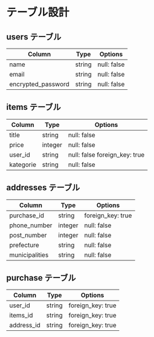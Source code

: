 # テーブル設計

## users テーブル

| Column             | Type    | Options     |
| ------------------ | ------- | ----------- |
| name               | string  | null: false |
| email              | string  | null: false |
| encrypted_password | string  | null: false |



## items テーブル

| Column     | Type    | Options                      |
| ---------- | ------- | ---------------------------- |
| title      | string  | null: false                  |
| price      | integer | null: false                  |
| user_id    | string  | null: false foreign_key: true|
| kategorie  | string  | null: false                  |



## addresses テーブル

| Column           | Type             | Options           |
| ---------------- | ---------------- | ----------------- |
| purchase_id      | string           | foreign_key: true |
| phone_number     | integer          | null: false       |
| post_number      | integer          | null: false       |
| prefecture       | string           | null: false       |
| municipalities   | string           | null: false       |


## purchase テーブル

| Column     | Type       | Options                        |
| ---------- | ---------- | ------------------------------ |
| user_id    | string     | foreign_key: true              |
| items_id   | string     | foreign_key: true              |
| address_id | string     | foreign_key: true              |